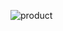 ![product](https://github.com/DonovanWilliams0517/Product-preview-using-Bootstrap/assets/124460555/cc1b457b-d216-4d6f-af29-56b62a70d729)
